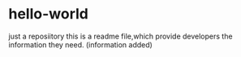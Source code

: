 # hello-world
just a reposiitory
this is a readme file,which provide developers the information they need.
(information added)
